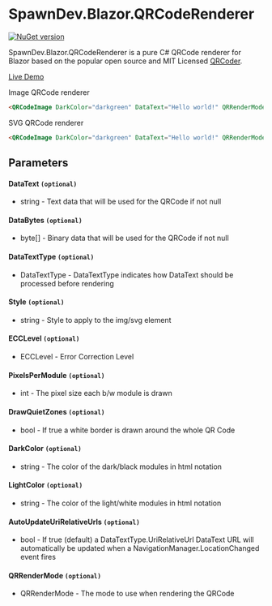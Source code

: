 
# SpawnDev.Blazor.QRCodeRenderer
[![NuGet version](https://badge.fury.io/nu/SpawnDev.Blazor.QRCodeRenderer.svg)](https://www.nuget.org/packages/SpawnDev.Blazor.QRCodeRenderer) 
 
SpawnDev.Blazor.QRCodeRenderer is a pure C# QRCode renderer for Blazor based on the popular open source and MIT Licensed [QRCoder](https://github.com/codebude/QRCoder).

[Live Demo](https://lostbeard.github.io/SpawnDev.Blazor.QRCodeRenderer/)

Image QRCode renderer
```html
<QRCodeImage DarkColor="darkgreen" DataText="Hello world!" QRRenderMode="QRRenderMode.ImageElementPng" />
```

SVG QRCode renderer
```html
<QRCodeImage DarkColor="darkgreen" DataText="Hello world!" QRRenderMode="QRRenderMode.SvgElement" />
```

## Parameters
#### DataText ```(optional)```
- string - Text data that will be used for the QRCode if not null

#### DataBytes ```(optional)```
- byte[] - Binary data that will be used for the QRCode if not null

#### DataTextType ```(optional)```
- DataTextType - DataTextType indicates how DataText should be processed before rendering

#### Style ```(optional)```
- string - Style to apply to the img/svg element

#### ECCLevel ```(optional)```
- ECCLevel - Error Correction Level

#### PixelsPerModule ```(optional)```
- int - The pixel size each b/w module is drawn

#### DrawQuietZones ```(optional)```
- bool - If true a white border is drawn around the whole QR Code

#### DarkColor ```(optional)```
- string - The color of the dark/black modules in html notation

#### LightColor ```(optional)```
- string - The color of the light/white modules in html notation

#### AutoUpdateUriRelativeUrls ```(optional)```
- bool - If true (default) a DataTextType.UriRelativeUrl DataText URL will automatically be updated when a NavigationManager.LocationChanged event fires

#### QRRenderMode ```(optional)```
- QRRenderMode - The mode to use when rendering the QRCode

